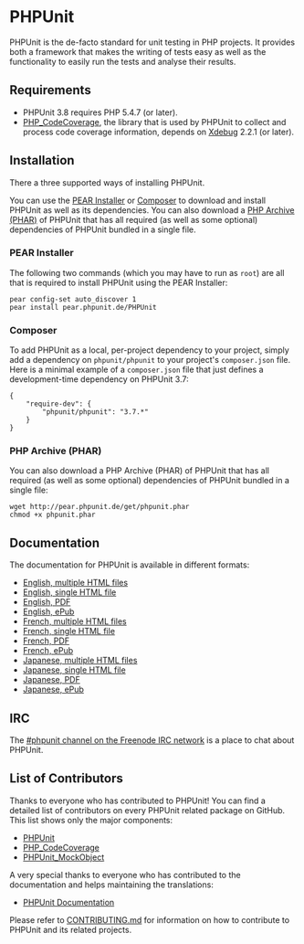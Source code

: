 # PHPUnit

PHPUnit is the de-facto standard for unit testing in PHP projects. It provides both a framework that makes the writing of tests easy as well as the functionality to easily run the tests and analyse their results.

## Requirements

* PHPUnit 3.8 requires PHP 5.4.7 (or later).
* [PHP_CodeCoverage](http://github.com/sebastianbergmann/php-code-coverage), the library that is used by PHPUnit to collect and process code coverage information, depends on [Xdebug](http://xdebug.org/) 2.2.1 (or later).

## Installation

There a three supported ways of installing PHPUnit.

You can use the [PEAR Installer](http://pear.php.net/manual/en/guide.users.commandline.cli.php) or [Composer](http://getcomposer.org/) to download and install PHPUnit as well as its dependencies. You can also download a [PHP Archive (PHAR)](http://php.net/phar) of PHPUnit that has all required (as well as some optional) dependencies of PHPUnit bundled in a single file.

### PEAR Installer

The following two commands (which you may have to run as `root`) are all that is required to install PHPUnit using the PEAR Installer:

    pear config-set auto_discover 1
    pear install pear.phpunit.de/PHPUnit

### Composer

To add PHPUnit as a local, per-project dependency to your project, simply add a dependency on `phpunit/phpunit` to your project's `composer.json` file. Here is a minimal example of a `composer.json` file that just defines a development-time dependency on PHPUnit 3.7:

    {
        "require-dev": {
            "phpunit/phpunit": "3.7.*"
        }
    }

### PHP Archive (PHAR)

You can also download a PHP Archive (PHAR) of PHPUnit that has all required (as well as some optional) dependencies of PHPUnit bundled in a single file:

    wget http://pear.phpunit.de/get/phpunit.phar
    chmod +x phpunit.phar

## Documentation

The documentation for PHPUnit is available in different formats:

* [English, multiple HTML files](http://www.phpunit.de/manual/current/en/index.html)
* [English, single HTML file](http://www.phpunit.de/manual/current/en/phpunit-book.html)
* [English, PDF](http://www.phpunit.de/manual/current/en/phpunit-book.pdf)
* [English, ePub](http://www.phpunit.de/manual/current/en/phpunit-book.epub)
* [French, multiple HTML files](http://www.phpunit.de/manual/current/fr/index.html)
* [French, single HTML file](http://www.phpunit.de/manual/current/fr/phpunit-book.html)
* [French, PDF](http://www.phpunit.de/manual/current/fr/phpunit-book.pdf)
* [French, ePub](http://www.phpunit.de/manual/current/fr/phpunit-book.epub)
* [Japanese, multiple HTML files](http://www.phpunit.de/manual/current/ja/index.html)
* [Japanese, single HTML file](http://www.phpunit.de/manual/current/ja/phpunit-book.html)
* [Japanese, PDF](http://www.phpunit.de/manual/current/ja/phpunit-book.pdf)
* [Japanese, ePub](http://www.phpunit.de/manual/current/ja/phpunit-book.epub)

## IRC

The [#phpunit channel on the Freenode IRC network](irc://irc.freenode.net/phpunit) is a place to chat about PHPUnit.

## List of Contributors

Thanks to everyone who has contributed to PHPUnit! You can find a detailed list of contributors on every PHPUnit related package on GitHub. This list shows only the major components:

* [PHPUnit](https://github.com/sebastianbergmann/phpunit/graphs/contributors)
* [PHP_CodeCoverage](https://github.com/sebastianbergmann/php-code-coverage/graphs/contributors)
* [PHPUnit_MockObject](https://github.com/sebastianbergmann/phpunit-mock-objects/graphs/contributors)

A very special thanks to everyone who has contributed to the documentation and helps maintaining the translations:

* [PHPUnit Documentation](https://github.com/sebastianbergmann/phpunit-documentation/graphs/contributors)

Please refer to [CONTRIBUTING.md](https://github.com/sebastianbergmann/phpunit/blob/master/CONTRIBUTING.md) for information on how to contribute to PHPUnit and its related projects.
